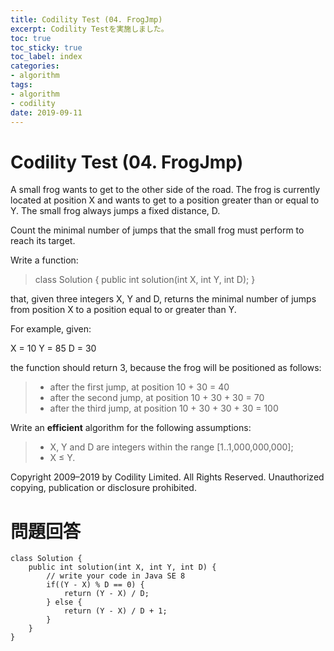 ```yaml
---
title: Codility Test (04. FrogJmp)
excerpt: Codility Testを実施しました。
toc: true
toc_sticky: true
toc_label: index
categories:
- algorithm
tags:
- algorithm
- codility
date: 2019-09-11
---
```

# Codility Test (04. FrogJmp)


A small frog wants to get to the other side of the road. The frog is currently located at position X and wants to get to a position greater than or equal to Y. The small frog always jumps a fixed distance, D.

Count the minimal number of jumps that the small frog must perform to reach its target.

Write a function:

> class Solution { public int solution(int X, int Y, int D); }

that, given three integers X, Y and D, returns the minimal number of jumps from position X to a position equal to or greater than Y.

For example, given:

X = 10 Y = 85 D = 30

the function should return 3, because the frog will be positioned as follows:

> -   after the first jump, at position 10 + 30 = 40
> -   after the second jump, at position 10 + 30 + 30 = 70
> -   after the third jump, at position 10 + 30 + 30 + 30 = 100

Write an  ****efficient****  algorithm for the following assumptions:

> -   X, Y and D are integers within the range [1..1,000,000,000];
> -   X ≤ Y.

Copyright 2009–2019 by Codility Limited. All Rights Reserved. Unauthorized copying, publication or disclosure prohibited.

# 問題回答
````
class Solution {
    public int solution(int X, int Y, int D) {
        // write your code in Java SE 8
        if((Y - X) % D == 0) {
            return (Y - X) / D;
        } else {
            return (Y - X) / D + 1;
        }
    }
}
````

